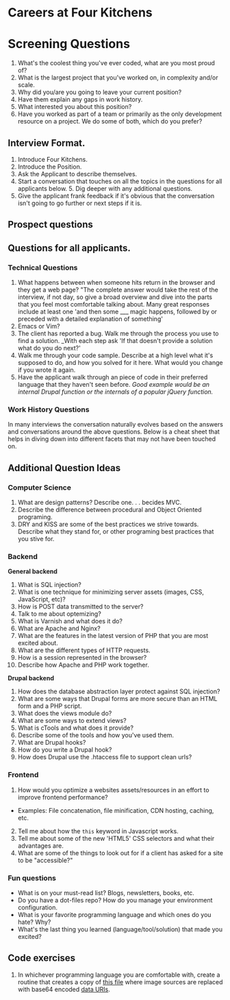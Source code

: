 # Careers at Four Kitchens

# Screening Questions

1. What's the coolest thing you've ever coded, what are you most proud of?
2. What is the largest project that you've worked on, in complexity and/or scale.
1. Why did you/are you going to leave your current position?
2. Have them explain any gaps in work history.
3. What interested you about this position?
6. Have you worked as part of a team or primarily as the only development resource on a project. We do some of both, which do you prefer?

## Interview Format.

1. Introduce Four Kitchens.
2. Introduce the Position.
3. Ask the Applicant to describe themselves.
4. Start a conversation that touches on all the topics in the questions for all applicants below. 5. Dig deeper with any additional questions.
6. Give the applicant frank feedback if it's obvious that the conversation isn't going to go further or next steps if it is.

## Prospect questions

## Questions for all applicants.

### Technical Questions

1. What happens between when someone hits return in the browser and they get a web page? "The complete answer would take the rest of the interview, if not day, so give a broad overview and dive into the parts that you feel most comfortable talking about. Many great responses include at least one 'and then some ___ magic happens, followed by or preceded with a detailed explanation of something'
2. Emacs or Vim?
3. The client has reported a bug. Walk me through the process you use to find a solution. _With each step ask 'If that doesn't provide a solution what do you do next?'
4. Walk me through your code sample. Describe at a high level what it's supposed to do, and how you solved for it here. What would you change if you wrote it again.
5. Have the applicant walk through an piece of code in their preferred language that they haven't seen before. _Good example would be an internal Drupal function or the internals of a popular jQuery function._


### Work History Questions



In many interviews the conversation naturally evolves based on the answers and conversations around the above questions. Below is a cheat sheet that helps in diving down into different facets that may not have been touched on.

## Additional Question Ideas

### Computer Science

1. What are design patterns? Describe one. . . becides MVC.
2. Describe the difference between procedural and Object Oriented programing.
3. DRY and KISS are some of the best practices we strive towards. Describe what they stand for, or other programing best practices that you stive for.

### Backend

**General backend**

1. What is SQL injection?
2. What is one technique for minimizing server assets (images, CSS, JavaScript, etc)?
3. How is POST data transmitted to the server?
4. Talk to me about optemizing?
5. What is Varnish and what does it do?
6. What are Apache and Nginx?
7. What are the features in the latest version of PHP that you are most excited about.
8. What are the different types of HTTP requests.
9. How is a session represented in the browser?
10. Describe how Apache and PHP work together.

**Drupal backend**

1. How does the database abstraction layer protect against SQL injection?
2. What are some ways that Drupal forms are more secure than an HTML form and a PHP script.
3. What does the views module do?
  1. What are some ways to extend views?
4. What is cTools and what does it provide?
  1. Describe some of the tools and how you've used them.
5. What are Drupal hooks?
  1. How do you write a Drupal hook?
6. How does Drupal use the .htaccess file to support clean urls?

### Frontend

1. How would you optimize a websites assets/resources in an effort to improve frontend performance?
 * Examples: File concatenation, file minification, CDN hosting, caching, etc.
2. Tell me about how the ```this``` keyword in Javascript works.
3. Tell me about some of the new 'HTML5' CSS selectors and what their advantages are.
4. What are some of the things to look out for if a client has asked for a site to be "accessible?"

### Fun questions

* What is on your must-read list? Blogs, newsletters, books, etc.
* Do you have a dot-files repo? How do you manage your environment configuration.
* What is your favorite programming language and which ones do you hate? Why?
* What's the last thing you learned (language/tool/solution) that made you excited?

## Code exercises

1. In whichever programming language you are comfortable with, create a routine that
   creates a copy of [this file](./exercises/base64/index.html) where image sources
   are replaced with base64 encoded [data URIs](https://developer.mozilla.org/en-US/docs/data_URIs).
